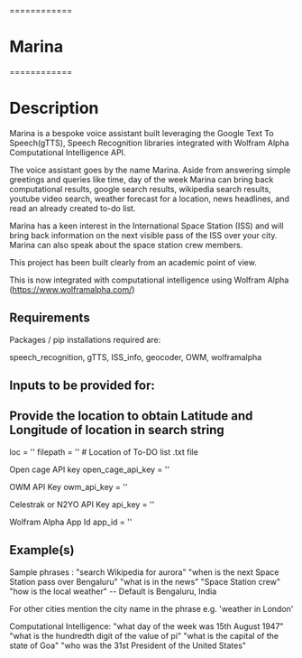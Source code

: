 ============
# Marina
============

Description
===========
Marina is a bespoke voice assistant built leveraging the Google Text To Speech(gTTS), Speech Recognition libraries integrated with Wolfram Alpha Computational Intelligence API. 

The voice assistant goes by the name Marina. Aside from answering simple greetings and queries like time, day of the week Marina can bring back computational results, google search results, wikipedia search results, youtube video search, weather forecast for a location, news headlines, and read an already created to-do list.

Marina has a keen interest in the International Space Station (ISS) and will bring back information on the next visible pass of the ISS over your city. Marina can also speak about the space station crew members.

This project has been built clearly from an academic point of view.

This is now integrated with computational intelligence using Wolfram Alpha (https://www.wolframalpha.com/)

Requirements
------------
Packages / pip installations required are:

speech_recognition, gTTS, ISS_info, geocoder, OWM, wolframalpha

Inputs to be provided for:
-----------------------------
## Provide the location to obtain Latitude and Longitude of location in search string
loc = ''
filepath = '' # Location of To-DO list .txt file

Open cage API key
open_cage_api_key = ''

OWM API Key
owm_api_key = ''

Celestrak or N2YO API Key
api_key = ''

Wolfram Alpha App Id
app_id = ''

Example(s)
------------
Sample phrases :
"search Wikipedia for aurora"
"when is the next Space Station pass over Bengaluru" 
"what is in the news"
"Space Station crew"
"how is the local weather"  -- Default is Bengaluru, India

For other cities mention the city name in the phrase
e.g. 'weather in London'

Computational Intelligence:
"what day of the week was 15th August 1947"
"what is the hundredth digit of the value of pi"
"what is the capital of the state of Goa"
"who was the 31st President of the United States"
